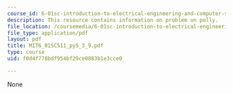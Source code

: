 ```yaml
---
course_id: 6-01sc-introduction-to-electrical-engineering-and-computer-science-i-spring-2011
description: This resource contains information on problem on polly.
file_location: /coursemedia/6-01sc-introduction-to-electrical-engineering-and-computer-science-i-spring-2011/f0d4f778bdf954bf29ce0883b1e3cce0_MIT6_01SCS11_py5_3_9.pdf
file_type: application/pdf
layout: pdf
title: MIT6_01SCS11_py5_3_9.pdf
type: course
uid: f0d4f778bdf954bf29ce0883b1e3cce0

---
```

None